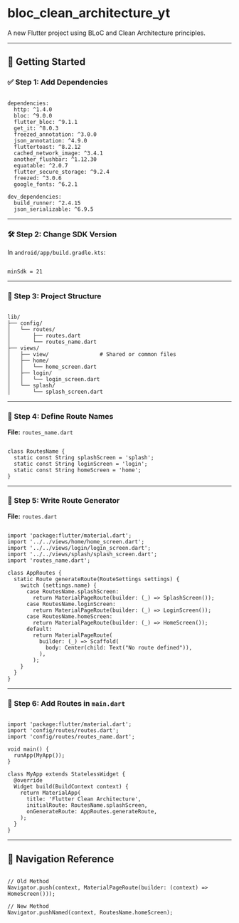 <!DOCTYPE html>
<html lang="en">
<head>
  <meta charset="UTF-8">
  <title>bloc_clean_architecture_yt</title>
</head>
<body>

<h1>bloc_clean_architecture_yt</h1>

<p>A new Flutter project using BLoC and Clean Architecture principles.</p>

<hr>

<h2>🚀 Getting Started</h2>

<h3>✅ Step 1: Add Dependencies</h3>

<pre><code class="language-yaml">
dependencies:
  http: ^1.4.0
  bloc: ^9.0.0
  flutter_bloc: ^9.1.1
  get_it: ^8.0.3
  freezed_annotation: ^3.0.0
  json_annotation: ^4.9.0
  fluttertoast: ^8.2.12
  cached_network_image: ^3.4.1
  another_flushbar: ^1.12.30
  equatable: ^2.0.7
  flutter_secure_storage: ^9.2.4
  freezed: ^3.0.6
  google_fonts: ^6.2.1

dev_dependencies:
  build_runner: ^2.4.15
  json_serializable: ^6.9.5
</code></pre>

<hr>

<h3>🛠️ Step 2: Change SDK Version</h3>

<p>In <code>android/app/build.gradle.kts</code>:</p>

<pre><code class="language-kotlin">
minSdk = 21
</code></pre>

<hr>

<h3>📁 Step 3: Project Structure</h3>

<pre><code>
lib/
├── config/
│   └── routes/
│       ├── routes.dart
│       └── routes_name.dart
├── views/
│   ├── view/                # Shared or common files
│   ├── home/
│   │   └── home_screen.dart
│   ├── login/
│   │   └── login_screen.dart
│   └── splash/
│       └── splash_screen.dart
</code></pre>

<hr>

<h3>📌 Step 4: Define Route Names</h3>

<p><strong>File:</strong> <code>routes_name.dart</code></p>

<pre><code class="language-dart">
class RoutesName {
  static const String splashScreen = 'splash';
  static const String loginScreen = 'login';
  static const String homeScreen = 'home';
}
</code></pre>

<hr>

<h3>🧭 Step 5: Write Route Generator</h3>

<p><strong>File:</strong> <code>routes.dart</code></p>

<pre><code class="language-dart">
import 'package:flutter/material.dart';
import '../../views/home/home_screen.dart';
import '../../views/login/login_screen.dart';
import '../../views/splash/splash_screen.dart';
import 'routes_name.dart';

class AppRoutes {
  static Route<dynamic> generateRoute(RouteSettings settings) {
    switch (settings.name) {
      case RoutesName.splashScreen:
        return MaterialPageRoute(builder: (_) => SplashScreen());
      case RoutesName.loginScreen:
        return MaterialPageRoute(builder: (_) => LoginScreen());
      case RoutesName.homeScreen:
        return MaterialPageRoute(builder: (_) => HomeScreen());
      default:
        return MaterialPageRoute(
          builder: (_) => Scaffold(
            body: Center(child: Text("No route defined")),
          ),
        );
    }
  }
}
</code></pre>

<hr>

<h3>🏁 Step 6: Add Routes in <code>main.dart</code></h3>

<pre><code class="language-dart">
import 'package:flutter/material.dart';
import 'config/routes/routes.dart';
import 'config/routes/routes_name.dart';

void main() {
  runApp(MyApp());
}

class MyApp extends StatelessWidget {
  @override
  Widget build(BuildContext context) {
    return MaterialApp(
      title: 'Flutter Clean Architecture',
      initialRoute: RoutesName.splashScreen,
      onGenerateRoute: AppRoutes.generateRoute,
    );
  }
}
</code></pre>

<hr>

<h2>🧠 Navigation Reference</h2>

<pre><code class="language-dart">
// Old Method
Navigator.push(context, MaterialPageRoute(builder: (context) => HomeScreen()));

// New Method
Navigator.pushNamed(context, RoutesName.homeScreen);
</code></pre>

</body>
</html>
